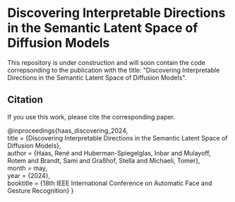 # Discovering Interpretable Directions in the Semantic Latent Space of Diffusion Models

This repository is under construction and will soon contain the code correpsonding to the publication with the title: "Discovering Interpretable Directions in the Semantic Latent Space of Diffusion Models". 


## Citation
If you use this work, please cite the corresponding paper.

@inproceedings{haas_discovering_2024,</br>
	title = {Discovering Interpretable Directions in the Semantic Latent Space of Diffusion Models}, </br>
	author = {Haas, René and Huberman-Spiegelglas, Inbar and Mulayoff, Rotem and Brandt, Sami and Graßhof, Stella and Michaeli, Tomer}, </br>
	month = may, </br>
	year = {2024}, </br>
	booktitle = {18th IEEE International Conference on Automatic Face and Gesture Recognition} 
}
